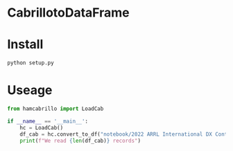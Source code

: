 # CabrillotoDataFrame

# Install 

    python setup.py


# Useage 


```python
from hamcabrillo import LoadCab

if __name__ == '__main__':
    hc = LoadCab()
    df_cab = hc.convert_to_df("notebook/2022 ARRL International DX Contest CW.cbr")
    print(f"We read {len(df_cab)} records")
```
